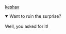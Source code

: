 [keshav](https://www.google.com)

<details open>
<summary>Want to ruin the surprise?</summary>
<br>
Well, you asked for it!
</details>

